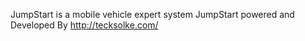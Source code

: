 JumpStart is a mobile vehicle expert system
JumpStart powered and Developed By http://tecksolke.com/
